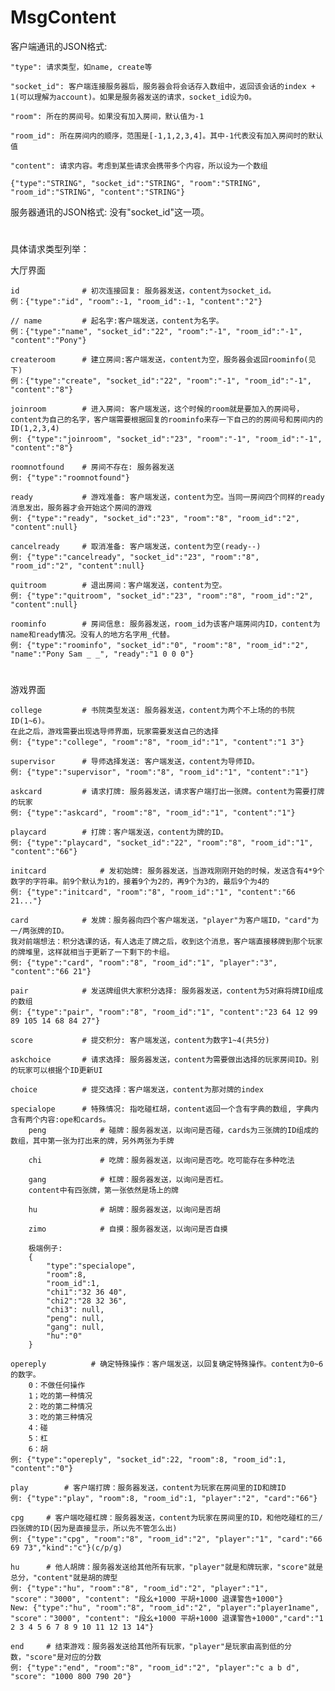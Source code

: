 # MsgContent

客户端通讯的JSON格式:

    "type": 请求类型，如name, create等

    "socket_id": 客户端连接服务器后，服务器会将会话存入数组中，返回该会话的index + 1(可以理解为account)。如果是服务器发送的请求，socket_id设为0。

    "room": 所在的房间号。如果没有加入房间，默认值为-1

    "room_id": 所在房间内的顺序，范围是[-1,1,2,3,4]。其中-1代表没有加入房间时的默认值

    "content": 请求内容。考虑到某些请求会携带多个内容，所以设为一个数组

    {"type":"STRING", "socket_id":"STRING", "room":"STRING", "room_id":"STRING", "content":"STRING"}

服务器通讯的JSON格式:
    没有"socket_id"这一项。


#
具体请求类型列举：

大厅界面

    id              # 初次连接回复: 服务器发送，content为socket_id。
    例：{"type":"id", "room":-1, "room_id":-1, "content":"2"}

    // name			# 起名字:客户端发送，content为名字。
    例：{"type":"name", "socket_id":"22", "room":"-1", "room_id":"-1", "content":"Pony"}

	createroom		# 建立房间:客户端发送，content为空，服务器会返回roominfo(见下)
    例：{"type":"create", "socket_id":"22", "room":"-1", "room_id":"-1", "content":"8"}

	joinroom		# 进入房间: 客户端发送，这个时候的room就是要加入的房间号，content为自己的名字，客户端需要根据回复的roominfo来存一下自己的的房间号和房间内的ID(1,2,3,4)
    例: {"type":"joinroom", "socket_id":"23", "room":"-1", "room_id":"-1", "content":"8"}

    roomnotfound    # 房间不存在: 服务器发送
    例: {"type":"roomnotfound"}
    
	ready   		# 游戏准备: 客户端发送，content为空。当同一房间四个同样的ready消息发出，服务器才会开始这个房间的游戏
    例: {"type":"ready", "socket_id":"23", "room":"8", "room_id":"2", "content":null}

    cancelready     # 取消准备: 客户端发送，content为空(ready--)
    例: {"type":"cancelready", "socket_id":"23", "room":"8", "room_id":"2", "content":null}

	quitroom		# 退出房间：客户端发送，content为空。
    例: {"type":"quitroom", "socket_id":"23", "room":"8", "room_id":"2", "content":null}
    
    roominfo        # 房间信息: 服务器发送，room_id为该客户端房间内ID，content为name和ready情况。没有人的地方名字用_代替。
    例: {"type":"roominfo", "socket_id":"0", "room":"8", "room_id":"2", "name":"Pony Sam _ _", "ready":"1 0 0 0"}
    
#
游戏界面

    college         # 书院类型发送: 服务器发送，content为两个不上场的的书院ID(1~6)。
    在此之后，游戏需要出现选导师界面，玩家需要发送自己的选择
    例: {"type":"college", "room":"8", "room_id":"1", "content":"1 3"}
    
    supervisor      # 导师选择发送: 客户端发送，content为导师ID。
    例: {"type":"supervisor", "room":"8", "room_id":"1", "content":"1"}

    askcard         # 请求打牌: 服务器发送，请求客户端打出一张牌。content为需要打牌的玩家
    例: {"type":"askcard", "room":"8", "room_id":"1", "content":"1"}

    playcard		# 打牌：客户端发送，content为牌的ID。
    例: {"type":"playcard", "socket_id":"22", "room":"8", "room_id":"1", "content":"66"}

    initcard            # 发初始牌: 服务器发送，当游戏刚刚开始的时候，发送含有4*9个数字的字符串。前9个默认为1的，接着9个为2的，再9个为3的，最后9个为4的
    例: {"type":"initcard", "room":"8", "room_id":"1", "content":"66 21..."}

    card            # 发牌：服务器向四个客户端发送，"player"为客户端ID，"card"为一/两张牌的ID。
    我对前端想法：积分选课的话，有人选走了牌之后，收到这个消息，客户端直接移牌到那个玩家的牌堆里，这样就相当于更新了一下剩下的卡组。
    例: {"type":"card", "room":"8", "room_id":"1", "player":"3", "content":"66 21"}

    pair            # 发送牌组供大家积分选择: 服务器发送，content为5对麻将牌ID组成的数组
    例: {"type":"pair", "room":"8", "room_id":"1", "content":"23 64 12 99 89 105 14 68 84 27"}

    score           # 提交积分: 客户端发送，content为数字1~4(共5分)

    askchoice       # 请求选择: 服务器发送，content为需要做出选择的玩家房间ID。别的玩家可以根据个ID更新UI

    choice          # 提交选择：客户端发送，content为那对牌的index

    specialope      # 特殊情况: 指吃碰杠胡，content返回一个含有字典的数组, 字典内含有两个内容:ope和cards。
        peng    		# 碰牌：服务器发送，以询问是否碰，cards为三张牌的ID组成的数组，其中第一张为打出来的牌，另外两张为手牌

        chi         	# 吃牌：服务器发送，以询问是否吃。吃可能存在多种吃法

	    gang        	# 杠牌：服务器发送，以询问是否杠。
        content中有四张牌，第一张依然是场上的牌

	    hu  			# 胡牌：服务器发送，以询问是否胡

	    zimo			# 自摸：服务器发送，以询问是否自摸

        极端例子:
        {
            "type":"specialope",
            "room":8,
            "room_id":1,
            "chi1":"32 36 40",
            "chi2":"28 32 36",
            "chi3": null,
            "peng": null,
            "gang": null,
            "hu":"0"
        }

    opereply          # 确定特殊操作：客户端发送，以回复确定特殊操作。content为0~6的数字。
        0：不做任何操作
        1；吃的第一种情况
        2：吃的第二种情况
        3：吃的第三种情况
        4：碰
        5：杠
        6：胡
    例: {"type":"opereply", "socket_id":22, "room":8, "room_id":1, "content":"0"}

	play		# 客户端打牌：服务器发送，content为玩家在房间里的ID和牌ID
    例: {"type":"play", "room":8, "room_id":1, "player":"2", "card":"66"}

	cpg    	# 客户端吃碰杠牌：服务器发送，content为玩家在房间里的ID，和他吃碰杠的三/四张牌的ID(因为是直接显示，所以先不管怎么出)
    例: {"type":"cpg", "room":"8", "room_id":"2", "player":"1", "card":"66 69 73","kind":"c"}(c/p/g)

	hu     	# 他人胡牌：服务器发送给其他所有玩家，"player"就是和牌玩家，"score"就是总分，"content"就是胡的牌型
    例: {"type":"hu", "room":"8", "room_id":"2", "player":"1", "score"："3000", "content": "段幺+1000 平胡+1000 退课警告+1000"}
    New: {"type":"hu", "room":"8", "room_id":"2", "player":"player1name", "score"："3000", "content": "段幺+1000 平胡+1000 退课警告+1000","card":"1 2 3 4 5 6 7 8 9 10 11 12 13 14"}

    end     # 结束游戏：服务器发送给其他所有玩家，"player"是玩家由高到低的分数，"score"是对应的分数
    例: {"type":"end", "room":"8", "room_id":"2", "player":"c a b d", "score": "1000 800 790 20"}
